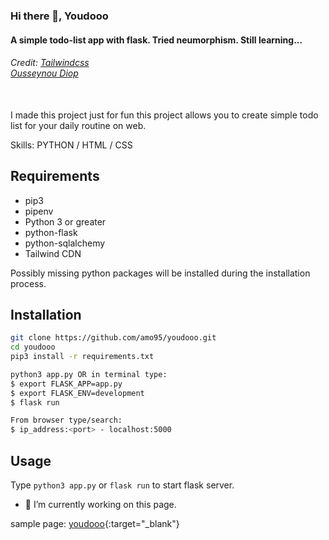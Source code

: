 ### Hi there 👋, Youdooo
#### A simple todo-list app with flask. Tried neumorphism. Still learning...
###### Credit: [Tailwindcss](https://tailwindcss.com/)<br> [Ousseynou Diop](https://github.com/xarala221)<br><br>

I made this project just for fun this project allows you to create simple todo list for your daily routine on web.

Skills: PYTHON / HTML / CSS

## Requirements
- pip3
- pipenv
- Python 3 or greater
- python-flask
- python-sqlalchemy
- Tailwind CDN

Possibly missing python packages will be installed during the installation process.

## Installation
```bash
git clone https://github.com/amo95/youdooo.git
cd youdooo
pip3 install -r requirements.txt

python3 app.py OR in terminal type:
$ export FLASK_APP=app.py
$ export FLASK_ENV=development
$ flask run

From browser type/search:
$ ip_address:<port> - localhost:5000
```

## Usage
Type ```python3 app.py``` or ```flask run``` to start flask server.

- 🔭 I’m currently working on this page.

sample page: [youdooo](https://youdooo.herokuapp.com){:target="_blank"}
